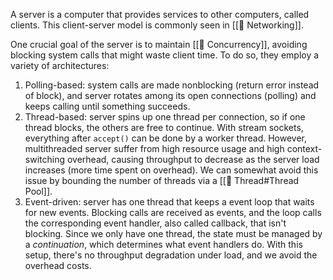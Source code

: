 A server is a computer that provides services to other computers, called clients. This client-server model is commonly seen in [[🗼 Networking]].

One crucial goal of the server is to maintain [[🏓 Concurrency]], avoiding blocking system calls that might waste client time. To do so, they employ a variety of architectures:
1. Polling-based: system calls are made nonblocking (return error instead of block), and server rotates among its open connections (polling) and keeps calling until something succeeds.
2. Thread-based: server spins up one thread per connection, so if one thread blocks, the others are free to continue. With stream sockets, everything after `accept()` can be done by a worker thread. However, multithreaded server suffer from high resource usage and high context-switching overhead, causing throughput to decrease as the server load increases (more time spent on overhead). We can somewhat avoid this issue by bounding the number of threads via a [[🧶 Thread#Thread Pool]].
3. Event-driven: server has one thread that keeps a event loop that waits for new events. Blocking calls are received as events, and the loop calls the corresponding event handler, also called callback, that isn't blocking. Since we only have one thread, the state must be managed by a *continuation*, which determines what event handlers do. With this setup, there's no throughput degradation under load, and we avoid the overhead costs.
